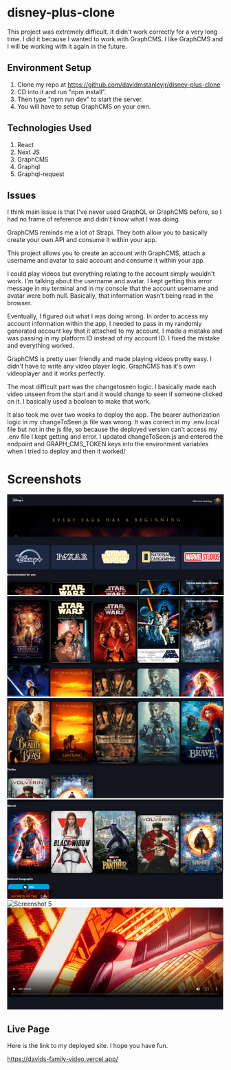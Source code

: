 # disney-plus-clone

This project was extremely difficult. It didn't work correctly for a very long time. I did it because I wanted to work with GraphCMS. I like GraphCMS and I will be working with it again in the future.

## Environment Setup

1. Clone my repo at https://github.com/davidmstanleyjr/disney-plus-clone
2. CD into it and run "npm install".
3. Then type "npm run dev" to start the server.
4. You will have to setup GraphCMS on your own.

## Technologies Used

1. React
2. Next JS
3. GraphCMS
4. Graphql
5. Graphql-request

## Issues

I think main issue is that I've never used GraphQL or GraphCMS before, so I had no frame of reference and didn't know what I was doing.

GraphCMS reminds me a lot of Strapi. They both allow you to basically create your own API and consume it within your app.

This project allows you to create an account with GraphCMS, attach a username and avatar to said account and consume it within your app.

I could play videos but everything relating to the account simply wouldn't work. I'm talking about the username and avatar. I kept getting this error message in my terminal and in my console that the account username and avatar were both null. Basically, that information wasn't being read in the browser.

Eventually, I figured out what I was doing wrong. In order to access my account information within the app, I needed to pass in my randomly generated account key that it attached to my account. I made a mistake and was passing in my platform ID instead of my account ID. I fixed the mistake and everything worked.

GraphCMS is pretty user friendly and made playing videos pretty easy. I didn't have to write any video player logic. GraphCMS has it's own videoplayer and it works perfectly.

The most difficult part was the changetoseen logic. I basically made each video unseen from the start and it would change to seen if someone clicked on it. I basically used a boolean to make that work.

It also took me over two weeks to deploy the app. The bearer authorization logic in my changeToSeen.js file was wrong. It was correct in my .env.local file but not in the js file, so because the deployed version can't access my .env file I kept getting and error. I updated changeToSeen.js and entered the endpoint and GRAPH_CMS_TOKEN keys into the environment variables when I tried to deploy and then it worked/

# Screenshots

![Screenshot 1](screenshots/snip1.PNG)
![Screenshot 2](screenshots/snip2.PNG)
![Screenshot 3](screenshots/snip3.PNG)
![Screenshot 4](screenshots/snip4.PNG)
![Screenshot 5](screenshots/snip5.PNG)
![Screenshot 6](screenshots/snip6.PNG)

## Live Page

Here is the link to my deployed site. I hope you have fun.

https://davids-family-video.vercel.app/
